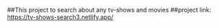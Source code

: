 ##This project to search about any tv-shows and movies 
##project link: https://tv-shows-search3.netlify.app/
